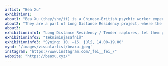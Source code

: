 ```yaml
---
artist: "Bea Xu"
exhibition1: 
about1: "Bea Xu (they/she/it) is a Chinese-British psychic worker experimenting with reality production. Using collaborative play, speculative fiction and therapeutic intervention they design and means-test integral, post-Anthropocenic cosmologies with live participants and fellow accomplices. Often foregrounding blood magic, decolonised time and non-binary logic with an EcoGothic focus, their work engages with archetypal shadow and is informed by their training as an integrative, trans-personal psychotherapist."
about2: "They are a part of Long Distance Residency project, where the group will travel by ecological means to exhibit at LungA."
about3: 
exhibitioninfo1: "Long Distance Residency / Tender raptures, let them guide you"
exhibitioninfo2: "Tækniminjasafnið"
exhibitioninfo3: "Sýning: 10. –16. júlí, 14.00–19.00"
mynd: '/images/visualartist/beaxu.jpeg'
instagram: "https://www.instagram.com/_fei__fei_/"
website: "https://beaxu.xyz/"
---
```

